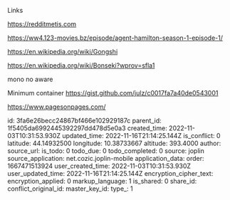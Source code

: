 Links

https://redditmetis.com

https://ww4.123-movies.bz/episode/agent-hamilton-season-1-episode-1/

https://en.wikipedia.org/wiki/Gongshi

https://en.wikipedia.org/wiki/Bonseki?wprov=sfla1

mono no aware

Minimum container
https://gist.github.com/julz/c0017fa7a40de0543001

https://www.pagesonpages.com/


id: 3fa6e26becc24867bf466e102929187c
parent_id: 1f5405da6992445392297dd478d5e0a3
created_time: 2022-11-03T10:31:53.930Z
updated_time: 2022-11-16T21:14:25.144Z
is_conflict: 0
latitude: 44.14932500
longitude: 10.38733667
altitude: 393.4000
author: 
source_url: 
is_todo: 0
todo_due: 0
todo_completed: 0
source: joplin
source_application: net.cozic.joplin-mobile
application_data: 
order: 1667471513924
user_created_time: 2022-11-03T10:31:53.930Z
user_updated_time: 2022-11-16T21:14:25.144Z
encryption_cipher_text: 
encryption_applied: 0
markup_language: 1
is_shared: 0
share_id: 
conflict_original_id: 
master_key_id: 
type_: 1